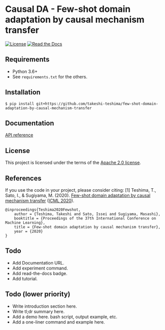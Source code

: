 # Causal DA - Few-shot domain adaptation by causal mechanism transfer

[![License](https://img.shields.io/badge/License-Apache%202.0-blue.svg)](https://github.com/takeshi-teshima/few-shot-domain-adaptation-by-causal-mechanism-transfer/blob/master/LICENSE)
[![Read the Docs]()]()

## Requirements
* Python 3.6+
* See `requirements.txt` for the others.

## Installation
```
$ pip install git+https://github.com/takeshi-teshima/few-shot-domain-adaptation-by-causal-mechanism-transfer
```

## Documentation
[API reference](#)

## License
This project is licensed under the terms of the [Apache 2.0 license](./LICENSE).

## References
If you use the code in your project, please consider citing:
[1] Teshima, T., Sato, I., & Sugiyama, M. (2020). [Few-shot domain adaptation by causal mechanism transfer](https://arxiv.org/abs/2002.03497) ([ICML 2020](https://icml.cc/Conferences/2020)).

```
@inproceedings{Teshima2020Fewshot,
    author = {Teshima, Takeshi and Sato, Issei and Sugiyama, Masashi},
    booktitle = {Proceedings of the 37th International Conference on Machine Learning},
    title = {Few-shot domain adaptation by causal mechanism transfer},
    year = {2020}
}
```

## Todo
- Add Documentation URL.
- Add experiment command.
- Add read-the-docs badge.
- Add tutorial.

## Todo (lower priority)
- Write introduction section here.
- Write tl;dr summary here.
- Add a demo here. bash script, output example, etc.
- Add a one-liner command and example here.

